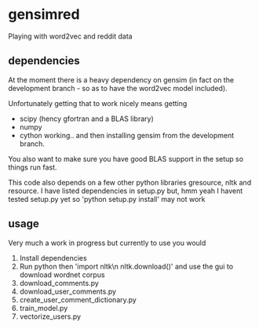 gensimred
=========

Playing with word2vec and reddit data

dependencies
------------

At the moment there is a heavy dependency on gensim (in fact on the development
branch - so as to have the word2vec model included). 

Unfortunately getting that to work nicely means getting
- scipy (hency gfortran and a BLAS library)
- numpy
- cython 
working.. and then installing gensim from the development branch. 

You also want to make sure you have good BLAS support in the setup so things run fast. 

This code also depends on a few other python libraries
gresource, nltk and resource. I have listed dependencies
in setup.py but, hmm yeah I havent tested setup.py 
yet so 'python setup.py install' may not work

usage
-----

Very much a work in progress but currently to use you would 
1. Install dependencies
1. Run python then 'import nltk\n nltk.download()' and use the gui to download wordnet corpus 
1. download_comments.py
1. download_user_comments.py
1. create_user_comment_dictionary.py
1. train_model.py
1. vectorize_users.py
